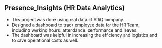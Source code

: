 ## Presence_Insights (HR Data Analytics)  

- This project was done using real data of AtliQ company.
- Designed a dashboard to track employee data for the HR Team, including working hours, attendance, performance and leaves. 
- The dashboard was helpful in increasing the efficiency and logistics and to save operational costs as well.
